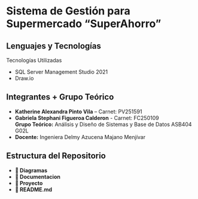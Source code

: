 # ​ **Sistema de Gestión para Supermercado “SuperAhorro”**

## Lenguajes y Tecnologías

Tecnologías Utilizadas
- SQL Server Management Studio 2021
- Draw.io

## Integrantes + Grupo Teórico

- **Katherine Alexandra Pinto Vila** – Carnet: PV251591
- **Gabriela Stephani Figueroa Calderon** - Carnet: FC250109  
**Grupo Teórico:** Análisis y Diseño de Sistemas y Base de Datos ASB404 G02L 
- **Docente:** Ingeniera Delmy Azucena Majano Menjívar

## Estructura del Repositorio

- **📂 Diagramas**
- **📂 Documentacion**
- **📂 Proyecto**
- **📄 README.md**
